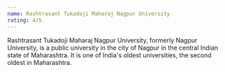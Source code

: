 ```yaml
---
name: Rashtrasant Tukadoji Maharaj Nagpur University
rating: 4/5
---
```

Rashtrasant Tukadoji Maharaj Nagpur University, formerly Nagpur University, is a public university in the city of Nagpur in the central Indian state of Maharashtra. It is one of India's oldest universities, the second oldest in Maharashtra.
